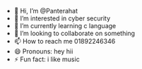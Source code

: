 - 👋 Hi, I’m @Panterahat
- 👀 I’m interested in cyber security 
- 🌱 I’m currently learning c language 
- 💞️ I’m looking to collaborate on something 
- 📫 How to reach me 01892246346
- 😄 Pronouns: hey hii
- ⚡ Fun fact: i like music

<!---
Panterahat/Panterahat is a ✨ special ✨ repository because its `README.md` (this file) appears on your GitHub profile.
You can click the Preview link to take a look at your changes.
--->
